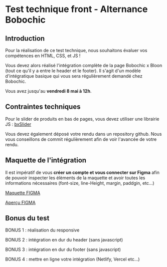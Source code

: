 Test technique front - Alternance Bobochic
======

## Introduction

Pour la réalisation de ce test technique, nous souhaitons évaluer vos compétences en HTML, CSS, et JS !

Vous devez alors réalisé l'intégration complète de la page Bobochic x Bloon (tout ce qu'il y a entre le header et le footer). Il s'agit d'un modèle d'intégratique basique qui vous sera régulièrement demandé chez Bobochic.

Vous avez jusqu'au __vendredi 8 mai à 12h__.


## Contraintes techniques

Pour le slider de produits en bas de pages, vous devez utiliser une librairie JS : [bxSlider](https://bxslider.com/)

Vous devez également déposé votre rendu dans un repository github. Nous vous conseillons de commit régulièrement afin de voir l'avancée de votre rendu.


## Maquette de l'intégration

Il est impératif de vous __créer un compte et vous connecter sur Figma__ afin de pouvoir inspecter les élèments de la maquette et avoir toutes les informations nécessaires (font-size, line-Height, margin, paddgin, etc...)

[Maquette FIGMA](https://www.figma.com/file/8Qj0ClbbxbM3j1GDFt0vAv/Test-Technique-Front?node-id=0%3A1)

[Aperçu FIGMA](https://www.figma.com/proto/DtEOnO17XeTLVbMEGflo1F/Design-System-Bobochic?page-id=3349%3A24675&node-id=3357%3A24101&viewport=414%2C48%2C0.28&scaling=min-zoom&starting-point-node-id=3357%3A24101&show-proto-sidebar=1)


## Bonus du test

BONUS 1 : réalisation du responsive

BONUS 2 : intégration en dur du header (sans javascript)

BONUS 3 : intégration en dur du footer (sans javascript)

BONUS 4 : mettre en ligne votre intégration (Netlify, Vercel etc...)


